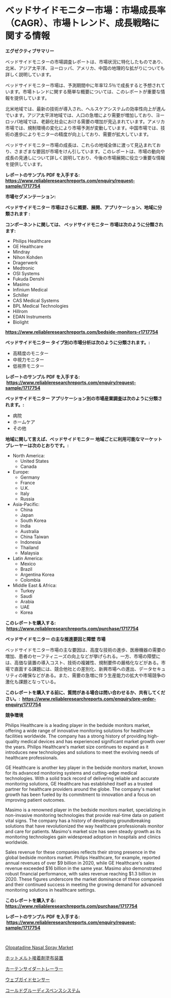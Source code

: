 <p><h1>ベッドサイドモニター市場：市場成長率（CAGR）、市場トレンド、成長戦略に関する情報</h1></p><p><strong>エグゼクティブサマリー</strong></p>
<p><p>ベッドサイドモニターの市場調査レポートは、市場状況に特化したものであり、北米、アジア太平洋、ヨーロッパ、アメリカ、中国の地理的な拡がりについても詳しく説明しています。</p><p>ベッドサイドモニター市場は、予測期間中に年率12.5％で成長すると予想されています。市場トレンドに関する簡単な概要については、このレポートが重要な情報を提供しています。</p><p>北米地域では、最新の技術が導入され、ヘルスケアシステムの効率性向上が進んでいます。アジア太平洋地域では、人口の急増により需要が増加しており、ヨーロッパ地域では、老齢化社会における需要の増加が見込まれています。アメリカ市場では、規制環境の変化により市場予測が変動しています。中国市場では、技術の進歩によりモニターの精度が向上しており、需要が拡大しています。</p><p>ベッドサイドモニター市場の成長は、これらの地域全体に渡って見込まれており、さまざまな要因が市場をけん引しています。このレポートは、市場の動向や成長の見通しについて詳しく説明しており、今後の市場展開に役立つ重要な情報を提供しています。</p></p>
<p><strong>レポートのサンプル PDF を入手する: <a href="https://www.reliableresearchreports.com/enquiry/request-sample/1717754">https://www.reliableresearchreports.com/enquiry/request-sample/1717754</a></strong></p>
<p><strong>市場セグメンテーション:</strong></p>
<p><strong> ベッドサイドモニター 市場はさらに概要、展開、アプリケーション、地域に分類されます :</strong></p>
<p><strong>コンポーネントに関しては、 ベッドサイドモニター 市場は次のように分類されます: &nbsp;</strong></p>
<p><ul><li>Philips Healthcare</li><li>GE Healthcare</li><li>Mindray</li><li>Nihon Kohden</li><li>Dragerwerk</li><li>Medtronic</li><li>OSI Systems</li><li>Fukuda Denshi</li><li>Masimo</li><li>Infinium Medical</li><li>Schiller</li><li>CAS Medical Systems</li><li>BPL Medical Technologies</li><li>Hillrom</li><li>EDAN Instruments</li><li>Biolight</li></ul></p>
<p><strong><a href="https://www.reliableresearchreports.com/bedside-monitors-r1717754">https://www.reliableresearchreports.com/bedside-monitors-r1717754</a></strong></p>
<p><strong> ベッドサイドモニター タイプ別の市場分析は次のように分類されます。:</strong></p>
<p><ul><li>高精度のモニター</li><li>中視力モニター</li><li>低視界モニター</li></ul></p>
<p><strong>レポートのサンプル PDF を入手する: &nbsp;<a href="https://www.reliableresearchreports.com/enquiry/request-sample/1717754">https://www.reliableresearchreports.com/enquiry/request-sample/1717754</a></strong></p>
<p><strong> ベッドサイドモニター アプリケーション別の市場産業調査は次のように分類されます。:</strong></p>
<p><ul><li>病院</li><li>ホームケア</li><li>その他</li></ul></p>
<p><strong>地域に関して言えば、ベッドサイドモニター 地域ごとに利用可能なマーケットプレーヤーは次のとおりです。:</strong></p>
<p><ul>
    <li>
        North America:
        <ul>
            <li>United States</li>
            <li>Canada</li>
        </ul>
    </li>
    <li>
        Europe:
        <ul>
            <li>Germany</li>
            <li>France</li>
            <li>U.K.</li>
            <li>Italy</li>
            <li>Russia</li>
        </ul>
    </li>
    <li>
        Asia-Pacific:
        <ul>
            <li>China</li>
            <li>Japan</li>
            <li>South Korea</li>
            <li>India</li>
            <li>Australia</li>
            <li>China Taiwan</li>
            <li>Indonesia</li>
            <li>Thailand</li>
            <li>Malaysia</li>
        </ul>
    </li>
    <li>
        Latin America:
        <ul>
            <li>Mexico</li>
            <li>Brazil</li>
            <li>Argentina Korea</li>
            <li>Colombia</li>
        </ul>
    </li>
    <li>
        Middle East & Africa:
        <ul>
            <li>Turkey</li>
            <li>Saudi</li>
            <li>Arabia</li>
            <li>UAE</li>
            <li>Korea</li>
        </ul>
    </li>
    </ul></p>
<p><strong>このレポートを購入する: &nbsp;<a href="https://www.reliableresearchreports.com/purchase/1717754">https://www.reliableresearchreports.com/purchase/1717754</a></strong></p>
<p><strong>ベッドサイドモニター の主な推進要因と障壁 市場</strong></p>
<p><p>ベッドサイドモニター市場の主な要因は、高度な技術の進歩、医療機器の需要の増加、患者のセーフティニーズの向上などが挙げられる。一方、市場の障壁には、高価な装置の導入コスト、技術の複雑性、規制要件の厳格化などがある。市場で直面する課題には、競合他社との差別化、新興市場への進出、データセキュリティの確保などがある。また、需要の急増に伴う生産能力の拡大や市場競争の激化も課題となっている。</p></p>
<p><strong>このレポートを購入する前に、質問がある場合は問い合わせるか、共有してください。:&nbsp; <a href="https://www.reliableresearchreports.com/enquiry/pre-order-enquiry/1717754">https://www.reliableresearchreports.com/enquiry/pre-order-enquiry/1717754</a></strong></p>
<p><strong>競争環境</strong></p>
<p><p>Philips Healthcare is a leading player in the bedside monitors market, offering a wide range of innovative monitoring solutions for healthcare facilities worldwide. The company has a strong history of providing high-quality medical devices and has experienced significant market growth over the years. Philips Healthcare's market size continues to expand as it introduces new technologies and solutions to meet the evolving needs of healthcare professionals.</p><p>GE Healthcare is another key player in the bedside monitors market, known for its advanced monitoring systems and cutting-edge medical technologies. With a solid track record of delivering reliable and accurate monitoring solutions, GE Healthcare has established itself as a trusted partner for healthcare providers around the globe. The company's market growth has been fueled by its commitment to innovation and a focus on improving patient outcomes.</p><p>Masimo is a renowned player in the bedside monitors market, specializing in non-invasive monitoring technologies that provide real-time data on patient vital signs. The company has a history of developing groundbreaking solutions that have revolutionized the way healthcare professionals monitor and care for patients. Masimo's market size has seen steady growth as its monitoring technologies gain widespread adoption in hospitals and clinics worldwide.</p><p>Sales revenue for these companies reflects their strong presence in the global bedside monitors market. Philips Healthcare, for example, reported annual revenues of over $9 billion in 2020, while GE Healthcare's sales revenue exceeded $16 billion in the same year. Masimo also demonstrated robust financial performance, with sales revenue reaching $1.3 billion in 2020. These figures underscore the market dominance of these companies and their continued success in meeting the growing demand for advanced monitoring solutions in healthcare settings.</p></p>
<p><strong>このレポートを購入する: &nbsp; <a href="https://www.reliableresearchreports.com/purchase/1717754">https://www.reliableresearchreports.com/purchase/1717754</a></strong></p>
<p><strong>レポートのサンプル PDF を入手する: &nbsp;<a href="https://www.reliableresearchreports.com/enquiry/request-sample/1717754">https://www.reliableresearchreports.com/enquiry/request-sample/1717754</a></strong><strong></strong></p>
<p>&nbsp;</p>
<p><p><a href="https://github.com/mancsybtousav/Market-Research-Report-List-2/blob/main/olopatadine-nasal-spray-market.md">Olopatadine Nasal Spray Market</a></p><p><a href="https://github.com/KaydenJohns1964/Market-Research-Report-List-1/blob/main/803817225174.md">ホットメルト接着剤塗布装置</a></p><p><a href="https://medium.com/@camilcosta76856/%E3%82%AB%E3%83%BC%E3%83%86%E3%83%B3%E3%82%B5%E3%82%A4%E3%83%80%E3%83%BC%E3%83%88%E3%83%AC%E3%83%BC%E3%83%A9%E3%83%BC%E5%B8%82%E5%A0%B4-2031%E5%B9%B4%E3%81%BE%E3%81%A7%E3%81%AE%E6%88%90%E5%8A%9F%E3%81%99%E3%82%8B%E3%83%93%E3%82%B8%E3%83%8D%E3%82%B9%E6%88%A6%E7%95%A5%E3%81%AE%E9%8D%B5%E3%82%92%E4%BA%88%E6%B8%AC-60888099b7f5">カーテンサイダートレーラー</a></p><p><a href="https://medium.com/@lewis15david/%E6%AC%A1%E3%81%AE%E6%96%87%E7%AB%A0%E3%82%92%E6%97%A5%E6%9C%AC%E8%AA%9E%E3%81%AB%E7%BF%BB%E8%A8%B3%E3%81%97%E3%81%BE%E3%81%99-2024%E5%B9%B4%E3%81%8B%E3%82%892031%E5%B9%B4%E3%81%BE%E3%81%A7%E3%81%AE%E6%9C%9F%E9%96%93%E3%81%AB%E4%BA%88%E6%B8%AC%E3%81%95%E3%82%8C%E3%82%8Bweb%E3%82%AC%E3%82%A4%E3%83%87%E3%82%A3%E3%83%B3%E3%82%B0%E3%82%BB%E3%83%B3%E3%82%B5%E3%83%BC%E5%B8%82%E5%A0%B4%E3%81%AE%E5%88%86%E6%9E%90%E3%81%A8%E3%82%B5%E3%82%A4%E3%82%BA-4488d5c9e978">ウェブガイドセンサー</a></p><p><a href="https://github.com/marbadji/Market-Research-Report-List-1/blob/main/481453725173.md">コールドグルーディスペンスシステム</a></p></p>